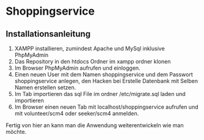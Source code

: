 # Shoppingservice

## Installationsanleitung

1. XAMPP installieren, zumindest Apache und MySql inklusive PhpMyAdmin
2. Das Repository in den htdocs Ordner im xampp ordner klonen
3. Im Browser PhpMyAdmin aufrufen und einloggen.
4. Einen neuen User mit dem Namen shoppingservice und dem Passwort shoppingservice anlegen, den Hacken bei Erstelle Datenbank mit Selben Namen erstellen setzen.
5. Im Tab importieren das sql File im ordner /etc/migrate.sql laden und importieren
6. Im Browser einen neuen Tab mit localhost/shoppingservice aufrufen und mit volunteer/scm4 oder seeker/scm4 anmelden.

Fertig von hier an kann man die Anwendung weiterentwickeln wie man möchte.
